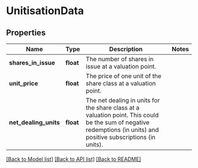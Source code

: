 # UnitisationData


## Properties
Name | Type | Description | Notes
------------ | ------------- | ------------- | -------------
**shares_in_issue** | **float** | The number of shares in issue at a valuation point. | 
**unit_price** | **float** | The price of one unit of the share class at a valuation point. | 
**net_dealing_units** | **float** | The net dealing in units for the share class at a valuation point. This could be the sum of negative redemptions (in units) and positive subscriptions (in units). | 

[[Back to Model list]](../README.md#documentation-for-models) [[Back to API list]](../README.md#documentation-for-api-endpoints) [[Back to README]](../README.md)


